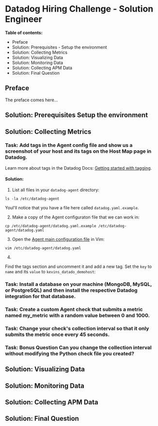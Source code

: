 # Datadog Hiring Challenge - Solution Engineer

**Table of contents:**
* Preface
* Solution: Prerequisites - Setup the environment
* Solution: Collecting Metrics
* Solution: Visualizing Data
* Solution: Monitoring Data
* Solution: Collecting APM Data
* Solution: Final Question

## Preface

The preface comes here...

## Solution: Prerequisites Setup the environment

## Solution: Collecting Metrics

### Task: Add tags in the Agent config file and show us a screenshot of your host and its tags on the Host Map page in Datadog.

Learn more about tags in the Datadog Docs: [Getting started with tagging](https://docs.datadoghq.com/getting_started/tagging/).

#### Solution:

1) List all files in your `datadog-agent` directory:

```
ls -la /etc/datadog-agent
```

Youl'll notice that you have a file here called `datadog.yaml.example`.

2) Make a copy of the Agent configuraton file that we can work in:

```
cp /etc/datadog-agent/datadog.yaml.example /etc/datadog-agent/datadog.yaml
```

3) Open the [Agent main configuration file](https://docs.datadoghq.com/agent/guide/agent-configuration-files/?tab=agentv6v7) in Vim:

```
vim /etc/datadog-agent/datadog.yaml
```

4)

Find the tags section and uncomment it and add a new tag. Set the `key` to `name` and its `value` to `kevins_datado_demohost`:


### Task: Install a database on your machine (MongoDB, MySQL, or PostgreSQL) and then install the respective Datadog integration for that database.

### Task: Create a custom Agent check that submits a metric named my_metric with a random value between 0 and 1000.

### Task: Change your check's collection interval so that it only submits the metric once every 45 seconds.

### Task: Bonus Question Can you change the collection interval without modifying the Python check file you created?

## Solution: Visualizing Data

## Solution: Monitoring Data

## Solution: Collecting APM Data

## Solution: Final Question
